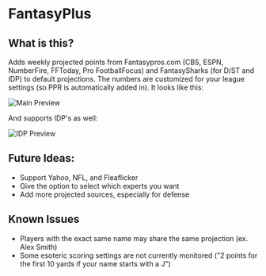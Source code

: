 FantasyPlus
===========

What is this?
------

Adds weekly projected points from Fantasypros.com (CBS, ESPN, NumberFire, FFToday, Pro FootballFocus) and FantasySharks (for D/ST and IDP) to default projections. The numbers are customized for your league settings (so PPR is automatically added in). It looks like this:

![Main Preview](http://i.imgur.com/6zoZWli.png)

And supports IDP's as well:

![IDP Preview](http://i.imgur.com/GKYSZHL.png)

Future Ideas:
------
* Support Yahoo, NFL, and Fleaflicker
* Give the option to select which experts you want
* Add more projected sources, especially for defense

Known Issues
------
* Players with the exact same name may share the same projection (ex. Alex Smith)
* Some esoteric scoring settings are not currently monitored ("2 points for the first 10 yards if your name starts with a J")
